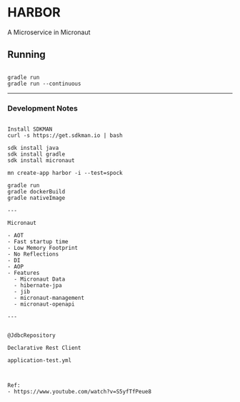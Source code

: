 # HARBOR
A Microservice in Micronaut

## Running

```shell

gradle run
gradle run --continuous

```

---

### Development Notes

```shell

Install SDKMAN
curl -s https://get.sdkman.io | bash

sdk install java
sdk install gradle
sdk install micronaut

mn create-app harbor -i --test=spock

gradle run
gradle dockerBuild
gradle nativeImage

---

Micronaut

- AOT
- Fast startup time
- Low Memory Footprint
- No Reflections
- DI
- AOP
- Features
  - Micronaut Data
  - hibernate-jpa
  - jib
  - micronaut-management
  - micronaut-openapi

---


@JdbcRepository

Declarative Rest Client

application-test.yml



Ref:
- https://www.youtube.com/watch?v=S5yfTfPeue8


```